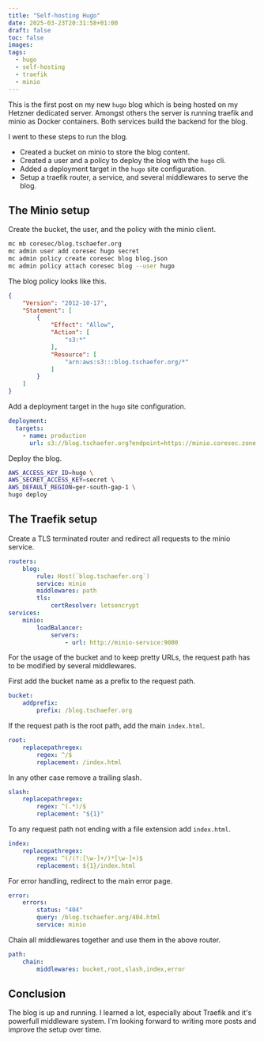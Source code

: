 ```yaml
---
title: "Self-hosting Hugo"
date: 2025-03-23T20:31:58+01:00
draft: false
toc: false
images:
tags:
  - hugo
  - self-hosting
  - traefik
  - minio
---
```


This is the first post on my new `hugo` blog which is being hosted on my
Hetzner dedicated server. Amongst others the server is running traefik and
minio as Docker containers. Both services build the backend for the blog.

I went to these steps to run the blog.

* Created a bucket on minio to store the blog content.
* Created a user and a policy to deploy the blog with the `hugo` cli.
* Added a deployment target in the `hugo` site configuration.
* Setup a traefik router, a service, and several middlewares to serve the
  blog.

## The Minio setup

Create the bucket, the user, and the policy with the minio client.


```bash
mc mb coresec/blog.tschaefer.org
mc admin user add coresec hugo secret
mc admin policy create coresec blog blog.json
mc admin policy attach coresec blog --user hugo
```
The blog policy looks like this.
```json
{
    "Version": "2012-10-17",
    "Statement": [
        {
            "Effect": "Allow",
            "Action": [
                "s3:*"
            ],
            "Resource": [
                "arn:aws:s3:::blog.tschaefer.org/*"
            ]
        }
    ]
}
```

Add a deployment target in the `hugo` site configuration.

```yaml
deployment:
  targets:
    - name: production
      url: s3://blog.tschaefer.org?endpoint=https://minio.coresec.zone
```

Deploy the blog.

```bash
AWS_ACCESS_KEY_ID=hugo \
AWS_SECRET_ACCESS_KEY=secret \
AWS_DEFAULT_REGION=ger-south-gap-1 \
hugo deploy
```

## The Traefik setup

Create a TLS terminated router and redirect all requests to the minio service.


```yaml
routers:
    blog:
        rule: Host(`blog.tschaefer.org`)
        service: minio
        middlewares: path
        tls:
            certResolver: letsencrypt
services:
    minio:
        loadBalancer:
            servers:
                - url: http://minio-service:9000
```

For the usage of the bucket and to keep pretty URLs, the request path has to
be modified by several middlewares.

First add the bucket name as a prefix to the request path.

```yaml
bucket:
    addprefix:
        prefix: /blog.tschaefer.org
```

If the request path is the root path, add the main `index.html`.

```yaml
root:
    replacepathregex:
        regex: ^/$
        replacement: /index.html
```

In any other case remove a trailing slash.

```yaml
slash:
    replacepathregex:
        regex: ^(.*)/$
        replacement: "${1}"
```

To any request path not ending with a file extension add `index.html`.

```yaml
index:
    replacepathregex:
        regex: ^(/(?:[\w-]+/)*[\w-]+)$
        replacement: ${1}/index.html
```

For error handling, redirect to the main error page.

```yaml
error:
    errors:
        status: "404"
        query: /blog.tschaefer.org/404.html
        service: minio
```

Chain all middlewares together and use them in the above router.

```yaml
path:
    chain:
        middlewares: bucket,root,slash,index,error
```

## Conclusion

The blog is up and running. I learned a lot, especially about Traefik and
it's powerfull middleware system. I'm looking forward to writing more posts
and improve the setup over time.
